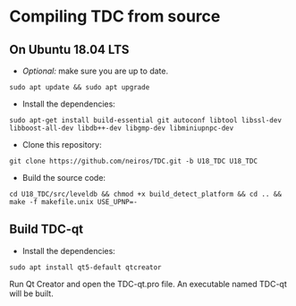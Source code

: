 # Compiling TDC from source

## On Ubuntu 18.04 LTS

- *Optional:* make sure you are up to date.
```
sudo apt update && sudo apt upgrade
```

- Install the dependencies:
```
sudo apt-get install build-essential git autoconf libtool libssl-dev libboost-all-dev libdb++-dev libgmp-dev libminiupnpc-dev
```

- Clone this repository:
```
git clone https://github.com/neiros/TDC.git -b U18_TDC U18_TDC
```

- Build the source code:
```
cd U18_TDC/src/leveldb && chmod +x build_detect_platform && cd .. && make -f makefile.unix USE_UPNP=-
```

## Build TDC-qt

- Install the dependencies:
```
sudo apt install qt5-default qtcreator
```
Run Qt Creator and open the TDC-qt.pro file. An executable named TDC-qt will be built.
